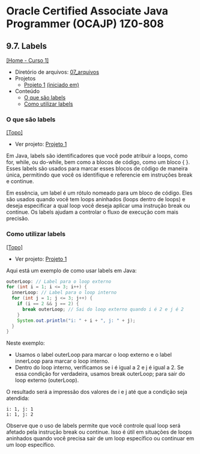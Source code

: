# Oracle Certified Associate Java Programmer (OCAJP) 1Z0-808

## 9.7. Labels
[[Home - Curso 1]](../../README.md#curso-1)<br />

- Diretório de arquivos: [07_arquivos](./07_arquivos/)
- Projetos
  - [Projeto 1](./07_arquivos/proj_01/) [(iniciado em)](#o-que-são-labels)
- Conteúdo
  - [O que são labels](#o-que-são-labels)
  - [Como utilizar labels](#como-utilizar-labels)

### O que são labels
[[Topo]](#)<br />

- Ver projeto: [Projeto 1](./07_arquivos/proj_01/)

Em Java, labels são identificadores que você pode atribuir a loops, como for, while, ou do-while, bem como a blocos de código, como um bloco { }. Esses labels são usados para marcar esses blocos de código de maneira única, permitindo que você os identifique e referencie em instruções break e continue.

Em essência, um label é um rótulo nomeado para um bloco de código. Eles são usados quando você tem loops aninhados (loops dentro de loops) e deseja especificar a qual loop você deseja aplicar uma instrução break ou continue. Os labels ajudam a controlar o fluxo de execução com mais precisão.

### Como utilizar labels
[[Topo]](#)<br />

- Ver projeto: [Projeto 1](./07_arquivos/proj_01/)

Aqui está um exemplo de como usar labels em Java:

```java
outerLoop: // Label para o loop externo
for (int i = 1; i <= 3; i++) {
  innerLoop: // Label para o loop interno
  for (int j = 1; j <= 3; j++) {
    if (i == 2 && j == 2) {
      break outerLoop; // Sai do loop externo quando i é 2 e j é 2
    }
    System.out.println("i: " + i + ", j: " + j);
  }
}
```

Neste exemplo:

- Usamos o label outerLoop para marcar o loop externo e o label innerLoop para marcar o loop interno.
- Dentro do loop interno, verificamos se i é igual a 2 e j é igual a 2. Se essa condição for verdadeira, usamos break outerLoop; para sair do loop externo (outerLoop).

O resultado será a impressão dos valores de i e j até que a condição seja atendida:

```
i: 1, j: 1
i: 1, j: 2
```

Observe que o uso de labels permite que você controle qual loop será afetado pela instrução break ou continue. Isso é útil em situações de loops aninhados quando você precisa sair de um loop específico ou continuar em um loop específico.
